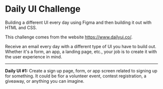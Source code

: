 # Daily UI Challenge
Building a different UI every day using Figma and then building it out with HTML and CSS.

This challenge comes from the website https://www.dailyui.co/. 

Receive an email every day with a different type of UI you have to build out. Whether it's a form, an app, a landing page, etc., your job is to create it with the user experience in mind.

----------------------------------------------------------------------------------------------

**Daily UI #1:** Create a sign up page, form, or app screen related to signing up for something. It could be fior a volunteer event, contest registration, a giveaway, or anything you can imagine.

